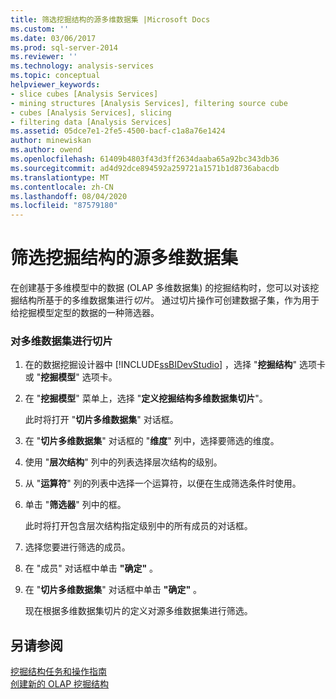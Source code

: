 ```yaml
---
title: 筛选挖掘结构的源多维数据集 |Microsoft Docs
ms.custom: ''
ms.date: 03/06/2017
ms.prod: sql-server-2014
ms.reviewer: ''
ms.technology: analysis-services
ms.topic: conceptual
helpviewer_keywords:
- slice cubes [Analysis Services]
- mining structures [Analysis Services], filtering source cube
- cubes [Analysis Services], slicing
- filtering data [Analysis Services]
ms.assetid: 05dce7e1-2fe5-4500-bacf-c1a8a76e1424
author: minewiskan
ms.author: owend
ms.openlocfilehash: 61409b4803f43d3ff2634daaba65a92bc343db36
ms.sourcegitcommit: ad4d92dce894592a259721a1571b1d8736abacdb
ms.translationtype: MT
ms.contentlocale: zh-CN
ms.lasthandoff: 08/04/2020
ms.locfileid: "87579180"
---
```

# <a name="filter-the-source-cube-for-a-mining-structure"></a>筛选挖掘结构的源多维数据集
  在创建基于多维模型中的数据 (OLAP 多维数据集) 的挖掘结构时，您可以对该挖掘结构所基于的多维数据集进行*切片*。 通过切片操作可创建数据子集，作为用于给挖掘模型定型的数据的一种筛选器。  
  
### <a name="to-slice-a-cube"></a>对多维数据集进行切片  
  
1.  在的数据挖掘设计器中 [!INCLUDE[ssBIDevStudio](../includes/ssbidevstudio-md.md)] ，选择 "**挖掘结构**" 选项卡或 "**挖掘模型**" 选项卡。  
  
2.  在 "**挖掘模型**" 菜单上，选择 "**定义挖掘结构多维数据集切片**"。  
  
     此时将打开 "**切片多维数据集**" 对话框。  
  
3.  在 "**切片多维数据集**" 对话框的 "**维度**" 列中，选择要筛选的维度。  
  
4.  使用 "**层次结构**" 列中的列表选择层次结构的级别。  
  
5.  从 "**运算符**" 列的列表中选择一个运算符，以便在生成筛选条件时使用。  
  
6.  单击 "**筛选器**" 列中的框。  
  
     此时将打开包含层次结构指定级别中的所有成员的对话框。  
  
7.  选择您要进行筛选的成员。  
  
8.  在 "成员" 对话框中单击 **"确定"** 。  
  
9. 在 "**切片多维数据集**" 对话框中单击 **"确定"** 。  
  
     现在根据多维数据集切片的定义对源多维数据集进行筛选。  
  
## <a name="see-also"></a>另请参阅  
 [挖掘结构任务和操作指南](data-mining/mining-structure-tasks-and-how-tos.md)   
 [创建新的 OLAP 挖掘结构](data-mining/create-a-new-olap-mining-structure.md)  
  
  
